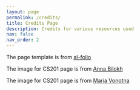 ```yaml
---
layout: page
permalink: /credits/
title: Credits Page
description: Credits for various resources used
nav: false
nav_order: 2
---
```


 The page template is from [al-folio](https://github.com/alshedivat/al-folio)
 
 The image for CS201 page is from [Anna Bilokh](https://www.istockphoto.com/portfolio/Anna_Bliokh?mediatype=photograph)

 The image for CS201 page is from [Maria Vonotna](https://www.istockphoto.com/portfolio/vonotna?mediatype=photography)